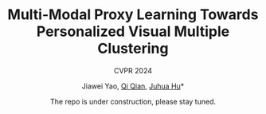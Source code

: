 <div align='center'>

# Multi-Modal Proxy Learning Towards Personalized Visual Multiple Clustering

CVPR 2024

Jiawei Yao, [Qi Qian](https://scholar.google.com/citations?user=Rp_40_gAAAAJ&hl=en&oi=ao), [Juhua Hu](http://faculty.washington.edu/juhuah/)*

The repo is under construction, please stay tuned.
